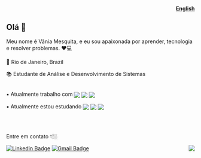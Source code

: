 #### <p align="right"> <a href="README-EN.md" target="_blank">English</a></p>
## Olá 👋

Meu nome é Vânia Mesquita, e eu sou apaixonada por aprender, tecnologia e resolver problemas. ❤️💻

📍 Rio de Janeiro, Brazil

📚 Estudante de Análise e Desenvolvimento de Sistemas<br><br>
 
▪️ Atualmente trabalho com <img align="center" src="https://img.shields.io/badge/Microsoft%20Excel-217346?logo=microsoft-excel&logoColor=white" />
<img align="center" src="https://img.shields.io/badge/Microsoft%20PowerPoint-B7472A?logo=microsoft-powerpoint&logoColor=white" />
<img align="center" src="https://img.shields.io/badge/Microsoft%20Office-D83B01?logo=microsoft-office&logoColor=white" />
 
▪️ Atualmente estou estudando <img align="center" src="https://img.shields.io/badge/html5-E34F26?logo=html5&logoColor=white" />
<img align="center" src="https://img.shields.io/badge/css3-1572B6?logo=css3&logoColor=white" />
<img align="center" src="https://img.shields.io/badge/Javascript-F7DF1E?logo=Javascript&logoColor=black" />



<br><br>

Entre em contato 👇🏼

[![Linkedin Badge](https://img.shields.io/badge/-LinkedIn-blue?style=flat-square&logo=Linkedin&logoColor=white&link=https://www.linkedin.com/in/vaniamesquita/)](https://www.linkedin.com/in/vaniamesquita/)
[![Gmail Badge](https://img.shields.io/badge/-vaniasalesm@gmail.com-D14836?style=flat-square&logo=Gmail&logoColor=white&link=mailto:vaniasalesm@gmail.com)](mailto:vaniasalesm@gmail.com)
 <a href="#"><img align="right" src="https://badges.pufler.dev/visits/vaniamesquita/vaniamesquita"></a>






